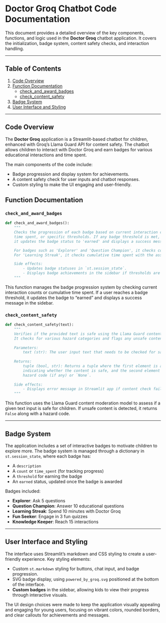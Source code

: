 # Doctor Groq Chatbot Code Documentation

This document provides a detailed overview of the key components, functions, and logic used in the **Doctor Groq** chatbot application. It covers the initialization, badge system, content safety checks, and interaction handling.

---

## Table of Contents
1. [Code Overview](#code-overview)
2. [Function Documentation](#function-documentation)
   - [check_and_award_badges](#check_and_award_badges)
   - [check_content_safety](#check_content_safety)
3. [Badge System](#badge-system)
4. [User Interface and Styling](#user-interface-and-styling)

---

## Code Overview

The **Doctor Groq** application is a Streamlit-based chatbot for children, enhanced with Groq’s Llama Guard API for content safety. The chatbot allows children to interact with Doctor Groq and earn badges for various educational interactions and time spent.

The main components of the code include:
- Badge progression and display system for achievements.
- A content safety check for user inputs and chatbot responses.
- Custom styling to make the UI engaging and user-friendly.

## Function Documentation

### `check_and_award_badges`

```python
def check_and_award_badges():
    """
    Checks the progression of each badge based on current interaction counts, 
    time spent, or specific thresholds. If any badge threshold is met, 
    it updates the badge status to 'earned' and displays a success message.

    For badges such as 'Explorer' and 'Question Champion', it checks counts.
    For 'Learning Streak', it checks cumulative time spent with the assistant.

    Side effects:
        - Updates badge statuses in `st.session_state`.
        - Displays badge achievements in the sidebar if thresholds are met.
    """
```

This function manages the badge progression system by checking current interaction counts or cumulative time spent. If a user reaches a badge threshold, it updates the badge to “earned” and displays a success message in the sidebar.

### `check_content_safety`

```python
def check_content_safety(text):
    """
    Verifies if the provided text is safe using the Llama Guard content moderation model.
    It checks for various hazard categories and flags any unsafe content based on category codes.
    
    Parameters:
        text (str): The user input text that needs to be checked for safety.
    
    Returns:
        tuple (bool, str): Returns a tuple where the first element is a boolean 
        indicating whether the content is safe, and the second element is the 
        hazard code (if any) or `None`.
    
    Side effects:
        - Displays error message in Streamlit app if content check fails.
    """
```

This function uses the Llama Guard content moderation model to assess if a given text input is safe for children. If unsafe content is detected, it returns `False` along with a hazard code.

---

## Badge System

The application includes a set of interactive badges to motivate children to explore more. The badge system is managed through a dictionary in `st.session_state`, where each badge has:
- A `description`
- A `count` or `time_spent` (for tracking progress)
- A `threshold` for earning the badge
- An `earned` status, updated once the badge is awarded

Badges included:
- **Explorer**: Ask 5 questions
- **Question Champion**: Answer 10 educational questions
- **Learning Streak**: Spend 10 minutes with Doctor Groq
- **Fun Seeker**: Engage in 3 fun quizzes
- **Knowledge Keeper**: Reach 15 interactions

---

## User Interface and Styling

The interface uses Streamlit’s markdown and CSS styling to create a user-friendly experience. Key styling elements:
- Custom `st.markdown` styling for buttons, chat input, and badge progression.
- SVG badge display, using `powered_by_groq.svg` positioned at the bottom of the interface.
- **Custom badges** in the sidebar, allowing kids to view their progress through interactive visuals.

The UI design choices were made to keep the application visually appealing and engaging for young users, focusing on vibrant colors, rounded borders, and clear callouts for achievements and messages.

